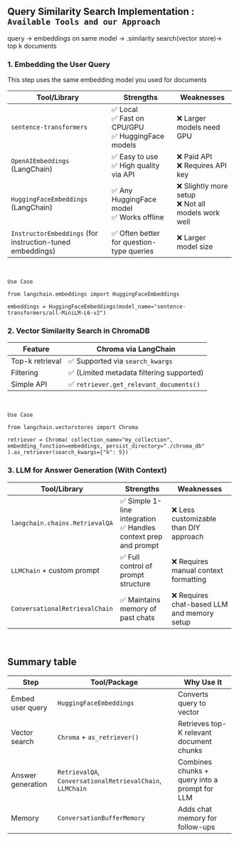 ## Query Similarity Search Implementation : ` Available Tools and our Approach `

query -> embeddings on same model -> .similarity search(vector store)-> top k documents

### 1. Embedding the User Query

This step uses the same embedding model you used for documents

| Tool/Library                                              | Strengths                                            | Weaknesses                                          |
| --------------------------------------------------------- | ---------------------------------------------------- | --------------------------------------------------- |
| `sentence-transformers`                                   | ✅ Local<br>✅ Fast on CPU/GPU<br>✅ HuggingFace models | ❌ Larger models need GPU                            |
| `OpenAIEmbeddings` (LangChain)                            | ✅ Easy to use<br>✅ High quality via API              | ❌ Paid API<br>❌ Requires API key                    |
| `HuggingFaceEmbeddings` (LangChain)                       | ✅ Any HuggingFace model<br>✅ Works offline           | ❌ Slightly more setup<br>❌ Not all models work well |
| `InstructorEmbeddings` (for instruction-tuned embeddings) | ✅ Often better for question-type queries             | ❌ Larger model size                                 |


<br>

`Use Case`
<br>

`from langchain.embeddings import HuggingFaceEmbeddings`
<br>

`embeddings = HuggingFaceEmbeddings(model_name="sentence-transformers/all-MiniLM-L6-v2")
`

### 2. Vector Similarity Search in ChromaDB

| Feature         | Chroma via LangChain                     |
| --------------- | ---------------------------------------- |
| Top-k retrieval | ✅ Supported via `search_kwargs`          |
| Filtering       | ✅ (Limited metadata filtering supported) |
| Simple API      | ✅ `retriever.get_relevant_documents()`   |

<br>

`Use Case`
<br>

``from langchain.vectorstores import Chroma``

``retriever = Chroma(
    collection_name="my_collection",
    embedding_function=embeddings,
    persist_directory="./chroma_db"
).as_retriever(search_kwargs={"k": 5})``

### 3. LLM for Answer Generation (With Context)

| Tool/Library                   | Strengths                                                        | Weaknesses                                 |
| ------------------------------ | ---------------------------------------------------------------- | ------------------------------------------ |
| `langchain.chains.RetrievalQA` | ✅ Simple 1-line integration<br>✅ Handles context prep and prompt | ❌ Less customizable than DIY approach      |
| `LLMChain` + custom prompt     | ✅ Full control of prompt structure                               | ❌ Requires manual context formatting       |
| `ConversationalRetrievalChain` | ✅ Maintains memory of past chats                                 | ❌ Requires chat-based LLM and memory setup |
<br>

## Summary table 
| Step              | Tool/Package                                                         | Why Use It                                    |
| ----------------- | -------------------------------------------------------------------- | --------------------------------------------- |
| Embed user query  |  `HuggingFaceEmbeddings` | Converts query to vector                      |
| Vector search     | `Chroma` + `as_retriever()`                                          | Retrieves top-K relevant document chunks      |
| Answer generation | `RetrievalQA`, `ConversationalRetrievalChain`, `LLMChain`            | Combines chunks + query into a prompt for LLM |
| Memory | `ConversationBufferMemory`                                           | Adds chat memory for follow-ups               |



